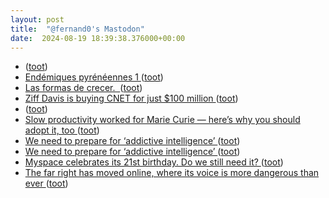 ```yaml
---
layout: post
title:  "@fernand0's Mastodon"
date:  2024-08-19 18:39:38.376000+00:00
---
```

*  [ ](https://masto.ai/@trinux) ([toot](https://mastodon.social/@fernand0/112990144323523495))
*  [Endémiques pyrénéennes 1 ](http://botazoom.over-blog.com/2024/07/endemiques-pyreneennes-1.htm) ([toot](https://mastodon.social/@fernand0/112989834099577308))
*  [Las formas de crecer.  ](https://avecesunafoto.wordpress.com/2024/08/19/las-formas-de-crecer) ([toot](https://mastodon.social/@fernand0/112989697493884882))
*  [Ziff Davis is buying CNET for just $100 million ](https://www.theverge.com/2024/8/6/24214374/cnet-zeff-davis-acquisition-digital-media-100-millio) ([toot](https://mastodon.social/@fernand0/112989576625109502))
*  [ ](https://masto.ai/@trinux) ([toot](https://mastodon.social/@fernand0/112989515729266118))
*  [Slow productivity worked for Marie Curie — here’s why you should adopt it, too ](https://www.nature.com/articles/d41586-024-02540-) ([toot](https://mastodon.social/@fernand0/112989307267456308))
*  [We need to prepare for ‘addictive intelligence’ ](https://www.technologyreview.com/2024/08/05/1095600/we-need-to-prepare-for-addictive-intelligence) ([toot](https://mastodon.social/@fernand0/112989242676240267))
*  [We need to prepare for ‘addictive intelligence’ ](https://www.technologyreview.com/2024/08/05/1095600/we-need-to-prepare-for-addictive-intelligence) ([toot](https://mastodon.social/@fernand0/112988866731987726))
*  [Myspace celebrates its 21st birthday. Do we still need it? ](https://triblive.com/business/technology/myspace-celebrates-its-21st-birthday-do-we-still-need-it) ([toot](https://mastodon.social/@fernand0/112988688195141256))
*  [The far right has moved online, where its voice is more dangerous than ever ](https://www.theguardian.com/politics/article/2024/aug/03/the-far-right-has-moved-online-where-its-voice-is-more-dangerous-than-eve) ([toot](https://mastodon.social/@fernand0/112988494011565701))
